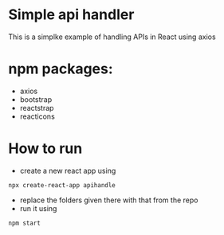 # Simple api handler

This is a simplke example of handling APIs in React using axios

# npm packages:

- axios
- bootstrap
- reactstrap
- reacticons

# How to run

- create a new react app using

```
npx create-react-app apihandle
```

- replace the folders given there with that from the repo
- run it using

```
npm start
```
